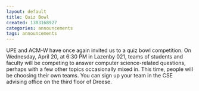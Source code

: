 ```yaml
---
layout: default
title: Quiz Bowl
created: 1303168927
categories: announcements
tags: announcements
---
```

UPE and ACM-W have once again invited us to a quiz bowl competition. On Wednesday, April 20, at 6:30 PM in Lazenby 021, teams of students and faculty will be competing to answer computer science-related questions, perhaps with a few other topics occasionally mixed in. This time, people will be choosing their own teams. You can sign up your team in the CSE advising office on the third floor of Dreese.
